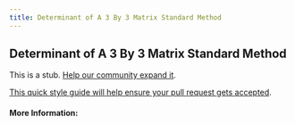 ```yaml
---
title: Determinant of A 3 By 3 Matrix Standard Method
---
```

## Determinant of A 3 By 3 Matrix Standard Method

This is a stub. [Help our community expand it](https://github.com/freecodecamp/guides/tree/master/src/pages/articles/math/determinant-of-a-3-by-3-matrix-standard-method/index.md).

[This quick style guide will help ensure your pull request gets accepted](https://github.com/freecodecamp/guides/blob/master/README.md).

<!-- The article goes here, in GitHub-flavored Markdown. Feel free to add YouTube videos, images, and CodePen/JSBin embeds  -->

#### More Information:
<!-- Please add any articles you think might be helpful to read before writing the article -->


